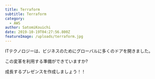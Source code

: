 ```yaml
---
title: Terraform
subtitle: Terraform
category:
  - AWS
author: SatomiKouichi
date: 2019-10-19T04:27:56.800Z
featureImage: /uploads/terraform.jpg
---
```

ITテクノロジーは、ビジネスのためにグローバルに多くのドアを開きました。

この変革を利用する準備ができていますか?

成長するプレゼンスを作成しましょう！！
